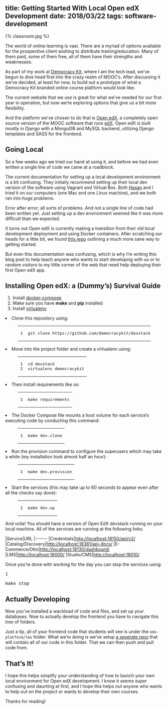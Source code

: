 title: Getting Started With Local Open edX Development
date: 2018/03/22
tags: software-development
---

{% classroom.jpg %}

The world of online learning is vast. There are a myriad of options available for the prospective client wishing to distribute training/education. Many of them paid, some of them free, all of them have their strengths and weaknesses.

As part of my work at [Democracy Kit](https://democracykit.org), where I am the tech lead, we’ve begun to dive head first into the crazy realm of MOOC’s. After discussing it we’ve decided, at least for now, to build out a prototype of what a Democracy Kit branded online course platform would look like.

The current website that we use is great for what we’ve needed for our first year in operation, but now we’re exploring options that give us a bit more flexibility.

And the platform we’ve chosen to do that is [Open edX](https://open.edx.org/), a completely open source version of the MOOC software that runs [edX](https://www.edx.org/). Open edX is built mostly in Django with a MongoDB and MySQL backend, utilizing Django templates and SASS for the frontend.

## Going Local

So a few weeks ago we tried our hand at using it, and before we had even written a single line of code we came at a roadblock.

The current documentation for setting up a local development environment is a bit confusing. They initially recommend setting up their local dev version of the software using Vagrant and Virtual Box. Both [Hasan](https://twitter.com/HasanNaseem) and I tried it on our computers (one Mac and one Linux machine), and we both ran into huge problems.

Error after error; all sorts of problems. And not a single line of code had been written yet. Just setting up a dev environment seemed like it was more difficult than we expected.

It turns out Open edX is currently making a transition from their old local development deployment and using Docker containers. After scratching our heads for a little bit, we found [this repo](https://github.com/edx/devstack) outlining a much more sane way to getting started.

But even this documentation was confusing, which is why I’m writing this blog post to help teach anyone who wants to start developing with us or to random visitors to my little corner of the web that need help deploying their first Open edX app.

## Installing Open edX: a (Dummy’s) Survival Guide

1. Install [docker-compose](https://docs.docker.com/compose/install/)
1. Make sure you have **make** and **pip** installed
1. Install [virtualenv](http://docs.python-guide.org/en/latest/dev/virtualenvs/#lower-level-virtualenv)
<li>Clone this repository using:
<figure class="highlight zsh"><table><tbody><td class="gutter"><pre>1<br/></pre></td><td class="code"><pre>git clone https://github.com/democracykit/devstack.git<br/></pre></td>
</tbody></table></figure>
</li>
<li>Move into the project folder and create a virtualenv using:
<figure class="highlight zsh"><table><tbody><td class="gutter"><pre>1<br/>2<br/></pre></td><td class="code"><pre>cd devstack<br/>virtualenv democracykit<br/></pre></td>
</tbody></table></figure>
</li>
<li>Then install requirements like so:
<figure class="highlight zsh"><table><tbody><td class="gutter"><pre>1<br/></pre></td><td class="code"><pre>make requirements<br/></pre></td>
</tbody></table></figure>
</li>
<li>The Docker Compose file mounts a host volume for each service’s executing code by conducting this command:
<figure class="highlight zsh"><table><tbody><td class="gutter"><pre>1<br/></pre></td><td class="code"><pre>make dev.clone<br/></pre></td>
</tbody></table></figure>
</li>
<li>Run the provision command to configure the superusers which may take a while (my installation took almost half an hour):
<figure class="highlight zsh"><table><tbody><td class="gutter"><pre>1<br/></pre></td><td class="code"><pre>make dev.provision<br/></pre></td>
</tbody></table></figure>
</li>
<li>Start the services (this may take up to 60 seconds to appear even after all the checks say done):
<figure class="highlight zsh"><table><tbody><td class="gutter"><pre>1<br/></pre></td><td class="code"><pre>make dev.up<br/></pre></td>
</tbody></table></figure>
</li>

And voila! You should have a version of Open EdX devstack running on your local machine. All of the services are running at the following links:

|Service|URL
|------
|Credentials|[http://localhost:18150/api/v2/](http://localhost:18150/api/v2/)
|Catalog/Discovery|[http://localhost:18381/api-docs/](http://localhost:18381/api-docs/)
|E-Commerce/Otto|[http://localhost:18130/dashboard/](http://localhost:18130/dashboard/)
|LMS|[http://localhost:18000/](http://localhost:18000/)
|Studio/CMS|[http://localhost:18010/](http://localhost:18010/)

Once you’re done with working for the day you can stop the services using:<br/>
<td class="gutter"><pre>1<br/></pre></td><td class="code"><pre>make stop<br/></pre></td>



## Actually Developing

Now you’ve installed a wackload of code and files, and set up your databases. Now to actually develop the frontend you have to navigate this tree of folders.

Just a tip, all of your frontend code that students will see is under the `edx-platform/lms` folder. What we’re doing is we’ve setup [a seperate repo](https://github.com/democracykit/open-edx-frontend) that will contain all of our code in this folder. That we can then push and pull code from.

## That’s It!

I hope this helps simplify your understanding of how to launch your own local environment for Open edX development. I know it seems super confusing and daunting at first, and I hope this helps out anyone who wants to help out on the project or wants to develop their own courses.

Thanks for reading!
